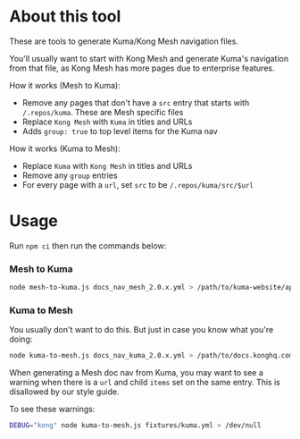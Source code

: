 # About this tool

These are tools to generate Kuma/Kong Mesh navigation files.

You'll usually want to start with Kong Mesh and generate Kuma's navigation from that file, as Kong Mesh has more pages due to enterprise features.

How it works (Mesh to Kuma):

- Remove any pages that don't have a `src` entry that starts with `/.repos/kuma`. These are Mesh specific files
- Replace `Kong Mesh` with `Kuma` in titles and URLs
- Adds `group: true` to top level items for the Kuma nav

How it works (Kuma to Mesh):

- Replace `Kuma` with `Kong Mesh` in titles and URLs
- Remove any `group` entries
- For every page with a `url`, set `src` to be `/.repos/kuma/src/$url`

# Usage

Run `npm ci` then run the commands below:

### Mesh to Kuma

```bash
node mesh-to-kuma.js docs_nav_mesh_2.0.x.yml > /path/to/kuma-website/app/_data/docs_nav_kuma_2.0.x.yml
```

### Kuma to Mesh

You usually don't want to do this. But just in case you know what you're doing:

```bash
node kuma-to-mesh.js docs_nav_kuma_2.0.x.yml > /path/to/docs.konghq.com/app/_data/docs_nav_mesh_2.0.x.yml
```

When generating a Mesh doc nav from Kuma, you may want to see a warning when there is a `url` and child `items` set on the same entry. This is disallowed by our style guide.

To see these warnings:

```bash
DEBUG="kong" node kuma-to-mesh.js fixtures/kuma.yml > /dev/null
```
